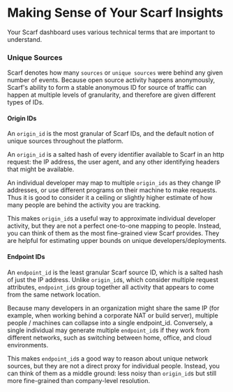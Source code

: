 # Making Sense of Your Scarf Insights

Your Scarf dashboard uses various technical terms that are important to understand.

### Unique Sources

Scarf denotes how many `sources` or `unique sources` were behind any given number of events. Because open source activity happens anonymously, Scarf's ability to form a stable anonymous ID for source of traffic can happen at multiple levels of granularity, and therefore are given different types of IDs.

#### Origin IDs

An `origin_id` is the most granular of Scarf IDs, and the default notion of unique sources throughout the platform.

An `origin_id` is a salted hash of every identifier available to Scarf in an http request: the IP address, the user agent, and any other identifying headers that might be available.

An individual developer may map to multiple `origin_ids` as they change IP addresses, or use different programs on their machine to make requests. Thus it is good to consider it a ceiling or slightly higher estimate of how many people are behind the activity you are tracking.

This makes `origin_id`s a useful way to approximate individual developer activity, but they are not a perfect one-to-one mapping to people. Instead, you can think of them as the most fine-grained view Scarf provides. They are helpful for estimating upper bounds on unique developers/deployments.

#### Endpoint IDs

An `endpoint_id` is the least granular Scarf source ID, which is a salted hash of just the IP address. Unlike `origin_id`s, which consider multiple request attributes, `endpoint_id`s group together all activity that appears to come from the same network location.

Because many developers in an organization might share the same IP (for example, when working behind a corporate NAT or build server), multiple people / machines can collapse into a single endpoint_id. Conversely, a single individual may generate multiple `endpoint_id`s if they work from different networks, such as switching between home, office, and cloud environments.

This makes `endpoint_id`s a good way to reason about unique network sources, but they are not a direct proxy for individual people. Instead, you can think of them as a middle ground: less noisy than `origin_id`s but still more fine-grained than company-level resolution.

